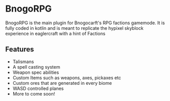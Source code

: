 # BnogoRPG
BnogoRPG is the main plugin for Bnogocarft's RPG factions gamemode. It is fully coded in kotlin and is meant to replicate the hypixel skyblock experience in eaglercraft with a hint of Factions
## Features
- Talismans
- A spell casting system
- Weapon spec abilities
- Custom Items such as weapons, axes, pickaxes etc
- Custom ores that are generated in every biome
- WASD controlled planes
- More to come soon!
